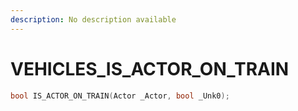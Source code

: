 ```yaml
---
description: No description available 
---
```


# VEHICLES\_IS_ACTOR_ON_TRAIN

```cpp
bool IS_ACTOR_ON_TRAIN(Actor _Actor, bool _Unk0);
```